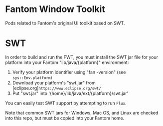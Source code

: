 # Fantom Window Toolkit

Pods related to Fantom's original UI toolkit based on SWT.

# SWT

In order to build and run the FWT, you must install the SWT jar file
for your platform into your Fantom "lib/java/{platform}" environment:

  1. Verify your platform identifier using "fan -version" (see
     `sys::Env.platform`)
  2. Download your platform's "swt.jar" from
     [eclipse.org]`https://www.eclipse.org/swt/`
  3. Put "swt.jar" into '{home}/lib/java/ext/{platform}/swt.jar'

You can easily test SWT support by attempting to run `Flux`.

Note that common SWT jars for Windows, Mac OS, and Linux are
checked into this repo, but must be copied into your Fantom home.

